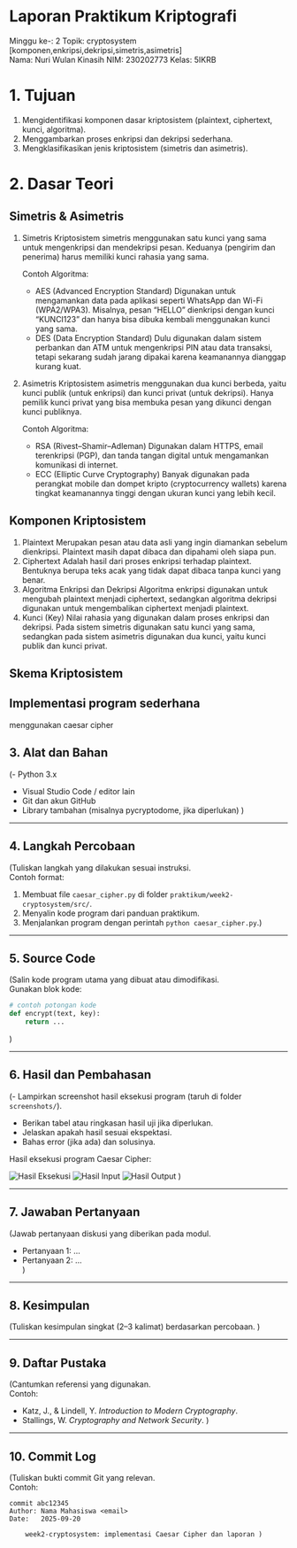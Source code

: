 # Laporan Praktikum Kriptografi
Minggu ke-: 2
Topik: cryptosystem [komponen,enkripsi,dekripsi,simetris,asimetris]  
Nama: Nuri Wulan Kinasih 
NIM: 230202773 
Kelas: 5IKRB 

# 1. Tujuan
1. Mengidentifikasi komponen dasar kriptosistem (plaintext, ciphertext, kunci, algoritma).
2. Menggambarkan proses enkripsi dan dekripsi sederhana.
3. Mengklasifikasikan jenis kriptosistem (simetris dan asimetris).

# 2. Dasar Teori
## Simetris & Asimetris
1. Simetris
   Kriptosistem simetris menggunakan satu kunci yang sama untuk mengenkripsi dan mendekripsi pesan. Keduanya (pengirim dan penerima)         harus memiliki kunci rahasia yang sama.
 
   Contoh Algoritma:
    - AES (Advanced Encryption Standard)
      Digunakan untuk mengamankan data pada aplikasi seperti WhatsApp dan Wi-Fi (WPA2/WPA3).
      Misalnya, pesan “HELLO” dienkripsi dengan kunci “KUNCI123” dan hanya bisa dibuka kembali menggunakan kunci yang sama.
    - DES (Data Encryption Standard)
      Dulu digunakan dalam sistem perbankan dan ATM untuk mengenkripsi PIN atau data transaksi, tetapi sekarang sudah jarang dipakai            karena keamanannya dianggap kurang kuat.
2. Asimetris
   Kriptosistem asimetris menggunakan dua kunci berbeda, yaitu kunci publik (untuk enkripsi) dan kunci privat (untuk dekripsi). Hanya        pemilik kunci privat yang bisa membuka pesan yang dikunci dengan kunci publiknya.

   Contoh Algoritma: 
    - RSA (Rivest–Shamir–Adleman)
      Digunakan dalam HTTPS, email terenkripsi (PGP), dan tanda tangan digital untuk mengamankan komunikasi di internet.
    - ECC (Elliptic Curve Cryptography)
      Banyak digunakan pada perangkat mobile dan dompet kripto (cryptocurrency wallets) karena tingkat keamanannya tinggi dengan ukuran         kunci yang lebih kecil.

## Komponen Kriptosistem
1. Plaintext
   Merupakan pesan atau data asli yang ingin diamankan sebelum dienkripsi. Plaintext masih dapat dibaca dan dipahami oleh siapa pun.
2. Ciphertext
   Adalah hasil dari proses enkripsi terhadap plaintext. Bentuknya berupa teks acak yang tidak dapat dibaca tanpa kunci yang benar.
3. Algoritma Enkripsi dan Dekripsi
   Algoritma enkripsi digunakan untuk mengubah plaintext menjadi ciphertext, sedangkan algoritma dekripsi digunakan untuk mengembalikan      ciphertext menjadi plaintext.
4. Kunci (Key)
   Nilai rahasia yang digunakan dalam proses enkripsi dan dekripsi. Pada sistem simetris digunakan satu kunci yang sama, sedangkan pada      sistem asimetris digunakan dua kunci, yaitu kunci publik dan kunci privat.

## Skema Kriptosistem


## Implementasi program sederhana
menggunakan caesar cipher


## 3. Alat dan Bahan
(- Python 3.x  
- Visual Studio Code / editor lain  
- Git dan akun GitHub  
- Library tambahan (misalnya pycryptodome, jika diperlukan)  )

---

## 4. Langkah Percobaan
(Tuliskan langkah yang dilakukan sesuai instruksi.  
Contoh format:
1. Membuat file `caesar_cipher.py` di folder `praktikum/week2-cryptosystem/src/`.
2. Menyalin kode program dari panduan praktikum.
3. Menjalankan program dengan perintah `python caesar_cipher.py`.)

---

## 5. Source Code
(Salin kode program utama yang dibuat atau dimodifikasi.  
Gunakan blok kode:

```python
# contoh potongan kode
def encrypt(text, key):
    return ...
```
)

---

## 6. Hasil dan Pembahasan
(- Lampirkan screenshot hasil eksekusi program (taruh di folder `screenshots/`).  
- Berikan tabel atau ringkasan hasil uji jika diperlukan.  
- Jelaskan apakah hasil sesuai ekspektasi.  
- Bahas error (jika ada) dan solusinya. 

Hasil eksekusi program Caesar Cipher:

![Hasil Eksekusi](screenshots/output.png)
![Hasil Input](screenshots/input.png)
![Hasil Output](screenshots/output.png)
)

---

## 7. Jawaban Pertanyaan
(Jawab pertanyaan diskusi yang diberikan pada modul.  
- Pertanyaan 1: …  
- Pertanyaan 2: …  
)
---

## 8. Kesimpulan
(Tuliskan kesimpulan singkat (2–3 kalimat) berdasarkan percobaan.  )

---

## 9. Daftar Pustaka
(Cantumkan referensi yang digunakan.  
Contoh:  
- Katz, J., & Lindell, Y. *Introduction to Modern Cryptography*.  
- Stallings, W. *Cryptography and Network Security*.  )

---

## 10. Commit Log
(Tuliskan bukti commit Git yang relevan.  
Contoh:
```
commit abc12345
Author: Nama Mahasiswa <email>
Date:   2025-09-20

    week2-cryptosystem: implementasi Caesar Cipher dan laporan )
```

